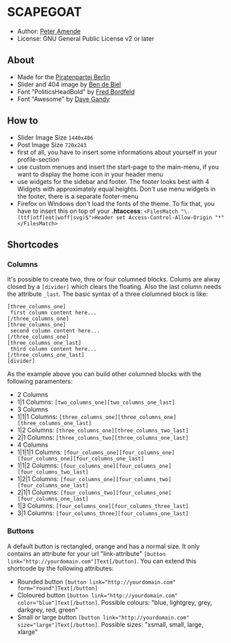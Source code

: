 # SCAPEGOAT

* Author: [Peter Amende](http://zutrinken.com/)
* License: GNU General Public License v2 or later

## About

* Made for the [Piratenpartei Berlin](http://berlin.piratenpartei.de/)
* Slider and 404 image by [Ben de Biel](http://www.bendebiel.com/)
* Font "PoliticsHeadBold" by [Fred Bordfeld](http://kaklotter.de/)
* Font "Awesome" by [Dave Gandy](http://fontawesome.io/)


## How to

* Slider Image Size ```1440x486```
* Post Image Size ```720x243```
* first of all, you have to insert some informations about yourself in your profile-section
* use custom menues and insert the start-page to the main-menu, if you want to display the home icon in your header menu
* use widgets for the sidebar and footer. The footer looks best with 4 Widgets with approximately equal heights. Don't use menu widgets in the footer, there is a separate footer-menu
* Firefox on Windows don't load the fonts of the theme. To fix that, you have to insert this on top of your **.htaccess**:
```<FilesMatch "\.(ttf|otf|eot|woff|svg)$">Header set Access-Control-Allow-Origin "*"</FilesMatch>```

## Shortcodes

### Columns

It's possible to create two, thre or four columned blocks. Colums are alway closed by a ````[divider]```` which clears the floating. Also the last column needs the attribute ````_last````. The basic syntax of a three clolumned block is like:

	[three_columns_one]
	 first column content here...
	[/three_columns_one]
	[three_columns_one]
	 second column content here...
	[/three_columns_one]
	[three_columns_one_last]
	 third column content here...
	[/three_columns_one_last]
	[divider]

As the example above you can build other columned blocks with the following paramenters:

* 2 Columns
* 1|1 Columns:		````[two_columns_one][two_columns_one_last]````
* 3 Columns
* 1|1|1 Columns:	````[three_columns_one][three_columns_one][three_columns_one_last]````
* 1|2 Columns:		````[three_columns_one][three_columns_two_last]````
* 2|1 Columns:		````[three_columns_two][three_columns_one_last]````
* 4 Columns
* 1|1|1|1 Columns:	````[four_columns_one][four_columns_one][four_columns_one][four_columns_one_last]````
* 1|1|2 Columns:	````[four_columns_one][four_columns_one][four_columns_two_last]````
* 1|2|1 Columns:	````[four_columns_one][four_columns_two][four_columns_one_last]````
* 2|1|1 Columns:	````[four_columns_two][four_columns_one][four_columns_one_last]````
* 1|3 Columns:		````[four_columns_one][four_columns_three_last]````
* 3|1 Columns:		````[four_columns_three][four_columns_one_last]````

### Buttons

A default button is rectangled, orange and has a normal size. It only contains an attribute for your url "link-attribute" ````[button link="http://yourdomain.com"]Text[/button]````. You can extend this shortcode by the following attributes:

* Rounded button ````[button link="http://yourdomain.com" form="round"]Text[/button]````
* Cloloured button ````[button link="http://yourdomain.com" color="blue"]Text[/button]````. Possible colours: "blue, lightgrey, grey, darkgrey, red, green"
* Small or large button ````[button link="http://yourdomain.com" size="large"]Text[/button]````. Possible sizes: "xsmall, small, large, xlarge"

